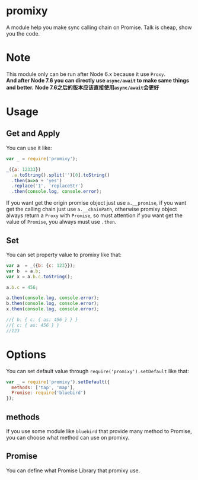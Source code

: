# promixy
A module help you make sync calling chain on Promise.
Talk is cheap, show you the code.

# Note
This module only can be run after Node 6.x because it use `Proxy`.  
**And after Node 7.6 you can directly use `async/await` to make same things and better.**
**Node 7.6之后的版本应该直接使用`async/await`会更好**

# Usage
## Get and Apply
You can use it like:

```javascript
var _ = require('promixy');

_({a: 12333})
  .a.toString().split('')[0].toString()
  .then(a=>a + 'yes')
  .replace('1', 'replaceStr')
  .then(console.log, console.error);
```
If you want get the origin promise object just use `a.__promise`,
if you want get the calling chain just use `a.__chainPath`,
otherwise promixy object always return a `Proxy` with `Promise`,
so must attention if you want get the value of `Promise`, you always must use `.then`.

## Set

You can set property value to promixy like that:
```javascript
var a  = _({b: {c: 123}});
var b  = a.b;
var x = a.b.c.toString();

a.b.c = 456;

a.then(console.log, console.error);
b.then(console.log, console.error);
x.then(console.log, console.error);

//{ b: { c: { as: 456 } } }
//{ c: { as: 456 } }
//123
```

# Options
You can set default value through `require('promixy').setDefault` like that:

```javascript
var _ = require('promixy').setDefault({
  methods: ['tap', 'map'],
  Promise: require('bluebird')
});
```
## methods
If you use some module like `bluebird` that provide many method to Promise, you can choose what method can use on promixy.

## Promise
You can define what Promise Library that promixy use.
